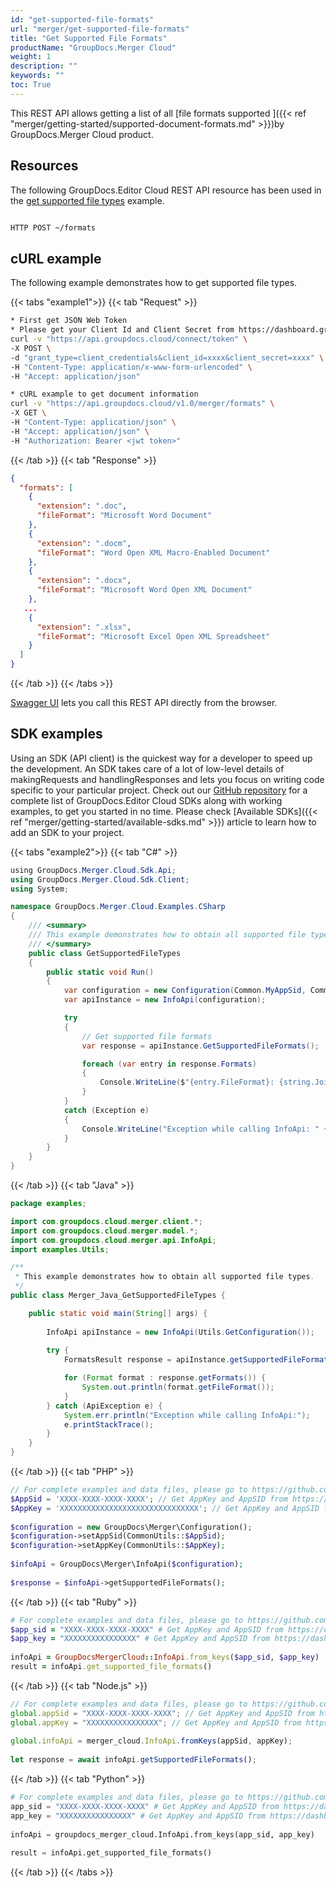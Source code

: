 ```yaml
---
id: "get-supported-file-formats"
url: "merger/get-supported-file-formats"
title: "Get Supported File Formats"
productName: "GroupDocs.Merger Cloud"
weight: 1
description: ""
keywords: ""
toc: True
---
```


This REST API allows getting a list of all [file formats supported ]({{< ref "merger/getting-started/supported-document-formats.md" >}})by GroupDocs.Merger Cloud product.

## Resources

The following GroupDocs.Editor Cloud REST API resource has been used in the [get supported file types](https://apireference.groupdocs.cloud/merger/#/Info/GetSupportedFileFormats) example.

```html

HTTP POST ~/formats

```

## cURL example

The following example demonstrates how to get supported file types.

{{< tabs "example1">}} {{< tab "Request" >}}

```bash
* First get JSON Web Token
* Please get your Client Id and Client Secret from https://dashboard.groupdocs.cloud/applications. Kindly place Client Id in "client_id" and Client Secret in "client_secret" argument.
curl -v "https://api.groupdocs.cloud/connect/token" \
-X POST \
-d "grant_type=client_credentials&client_id=xxxx&client_secret=xxxx" \
-H "Content-Type: application/x-www-form-urlencoded" \
-H "Accept: application/json"

* cURL example to get document information
curl -v "https://api.groupdocs.cloud/v1.0/merger/formats" \
-X GET \
-H "Content-Type: application/json" \
-H "Accept: application/json" \
-H "Authorization: Bearer <jwt token>"

```

{{< /tab >}} {{< tab "Response" >}}

```json
{
  "formats": [
    {
      "extension": ".doc",
      "fileFormat": "Microsoft Word Document"
    },
    {
      "extension": ".docm",
      "fileFormat": "Word Open XML Macro-Enabled Document"
    },
    {
      "extension": ".docx",
      "fileFormat": "Microsoft Word Open XML Document"
    },
   ...
    {
      "extension": ".xlsx",
      "fileFormat": "Microsoft Excel Open XML Spreadsheet"
    }
  ]
}

```

{{< /tab >}} {{< /tabs >}}

[Swagger UI](https://apireference.groupdocs.cloud/merger/#/Info/GetSupportedFileFormats) lets you call this REST API directly from the browser.

## SDK examples

Using an SDK (API client) is the quickest way for a developer to speed up the development. An SDK takes care of a lot of low-level details of makingRequests and handlingResponses and lets you focus on writing code specific to your particular project. Check out our [GitHub repository](https://github.com/groupdocs-editor-cloud) for a complete list of GroupDocs.Editor Cloud SDKs along with working examples, to get you started in no time. Please check [Available SDKs]({{< ref "merger/getting-started/available-sdks.md" >}}) article to learn how to add an SDK to your project.

{{< tabs "example2">}} {{< tab "C#" >}}

```csharp
﻿using GroupDocs.Merger.Cloud.Sdk.Api;
using GroupDocs.Merger.Cloud.Sdk.Client;
using System;

namespace GroupDocs.Merger.Cloud.Examples.CSharp
{
    /// <summary>
    /// This example demonstrates how to obtain all supported file types.
    /// </summary>
    public class GetSupportedFileTypes
    {
		public static void Run()
		{
            var configuration = new Configuration(Common.MyAppSid, Common.MyAppKey);            
            var apiInstance = new InfoApi(configuration);

			try
			{
				// Get supported file formats
				var response = apiInstance.GetSupportedFileFormats();

				foreach (var entry in response.Formats)
				{
					Console.WriteLine($"{entry.FileFormat}: {string.Join(",", entry.Extension)}");
				}
			}
			catch (Exception e)
			{
				Console.WriteLine("Exception while calling InfoApi: " + e.Message);
			}
		}
	}
}
```

{{< /tab >}} {{< tab "Java" >}}

```java
package examples;

import com.groupdocs.cloud.merger.client.*;
import com.groupdocs.cloud.merger.model.*;
import com.groupdocs.cloud.merger.api.InfoApi;
import examples.Utils;

/**
 * This example demonstrates how to obtain all supported file types.
 */
public class Merger_Java_GetSupportedFileTypes {

	public static void main(String[] args) {
		
		InfoApi apiInstance = new InfoApi(Utils.GetConfiguration());
		
		try {
			FormatsResult response = apiInstance.getSupportedFileFormats();

			for (Format format : response.getFormats()) {
				System.out.println(format.getFileFormat());
			}
		} catch (ApiException e) {
			System.err.println("Exception while calling InfoApi:");
			e.printStackTrace();
		}
	}
}
```

{{< /tab >}} {{< tab "PHP" >}}

```php
﻿// For complete examples and data files, please go to https://github.com/groupdocs-merger-cloud/groupdocs-merger-cloud-php-samples
$AppSid = 'XXXX-XXXX-XXXX-XXXX'; // Get AppKey and AppSID from https://dashboard.groupdocs.cloud
$AppKey = 'XXXXXXXXXXXXXXXXXXXXXXXXXXXXXXX'; // Get AppKey and AppSID from https://dashboard.groupdocs.cloud
  
$configuration = new GroupDocs\Merger\Configuration();
$configuration->setAppSid(CommonUtils::$AppSid);
$configuration->setAppKey(CommonUtils::$AppKey);
 
$infoApi = GroupDocs\Merger\InfoApi($configuration);
  
$response = $infoApi->getSupportedFileFormats();
```

{{< /tab >}} {{< tab "Ruby" >}}

```ruby
﻿# For complete examples and data files, please go to https://github.com/groupdocs-merger-cloud/groupdocs-merger-cloud-ruby-samples
$app_sid = "XXXX-XXXX-XXXX-XXXX" # Get AppKey and AppSID from https://dashboard.groupdocs.cloud
$app_key = "XXXXXXXXXXXXXXXX" # Get AppKey and AppSID from https://dashboard.groupdocs.cloud
  
infoApi = GroupDocsMergerCloud::InfoApi.from_keys($app_sid, $app_key)        
result = infoApi.get_supported_file_formats()
```

{{< /tab >}} {{< tab "Node.js" >}}

```js
﻿// For complete examples and data files, please go to https://github.com/groupdocs-merger-cloud/groupdocs-merger-cloud-node-samples
global.appSid = "XXXX-XXXX-XXXX-XXXX"; // Get AppKey and AppSID from https://dashboard.groupdocs.cloud
global.appKey = "XXXXXXXXXXXXXXXX"; // Get AppKey and AppSID from https://dashboard.groupdocs.cloud
  
global.infoApi = merger_cloud.InfoApi.fromKeys(appSid, appKey);
 
let response = await infoApi.getSupportedFileFormats();
```

{{< /tab >}} {{< tab "Python" >}}

```python
﻿# For complete examples and data files, please go to https://github.com/groupdocs-merger-cloud/groupdocs-merger-cloud-python-samples
app_sid = "XXXX-XXXX-XXXX-XXXX" # Get AppKey and AppSID from https://dashboard.groupdocs.cloud
app_key = "XXXXXXXXXXXXXXXX" # Get AppKey and AppSID from https://dashboard.groupdocs.cloud
  
infoApi = groupdocs_merger_cloud.InfoApi.from_keys(app_sid, app_key)
 
result = infoApi.get_supported_file_formats()
```

{{< /tab >}} {{< /tabs >}}
